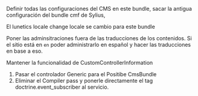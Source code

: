 Definir todas las configuraciones del CMS en este bundle, sacar la antigua configuración del bundle cmf de Sylius,

El lunetics locale change locale se cambio para este bundle

Poner las adminsitraciones fuera de las traducciones de los contenidos. Si el sitio está en `en` poder administrarlo en español y hacer las traducciones en base a eso.

Mantener la funcionalidad de CustomControllerInformation

1. Pasar el controlador Generic para el Positibe CmsBundle
2. Eliminar el Compiler pass y ponerle directamente el tag doctrine.event_subscriber al servicio.